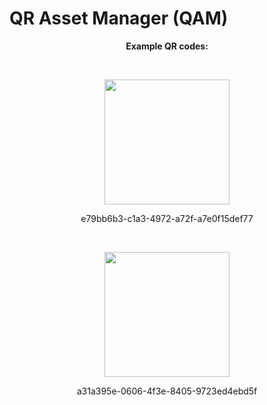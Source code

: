 # QR Asset Manager (QAM)

<p align="center"><b>Example QR codes:</b></p>
<br>
<p align="center"><img width="200" height="200" src="https://anw42.github.io/qam/examples/e79bb6b3-c1a3-4972-a72f-a7e0f15def77.png"></p>
<p align="center">e79bb6b3-c1a3-4972-a72f-a7e0f15def77</p>
<br>
<p align="center"><img width="200" height="200" src="https://anw42.github.io/qam/examples/a31a395e-0606-4f3e-8405-9723ed4ebd5f.png"></p>
<p align="center">a31a395e-0606-4f3e-8405-9723ed4ebd5f</p>
